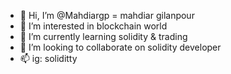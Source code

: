 - 👋 Hi, I’m @Mahdiargp = mahdiar gilanpour 
- 👀 I’m interested in blockchain world 
- 🌱 I’m currently learning solidity & trading 
- 💞️ I’m looking to collaborate on solidity developer
- 📫 ig: soliditty

<!---
Mahdiargp/Mahdiargp is a ✨ special ✨ repository because its `README.md` (this file) appears on your GitHub profile.
You can click the Preview link to take a look at your changes.
--->
